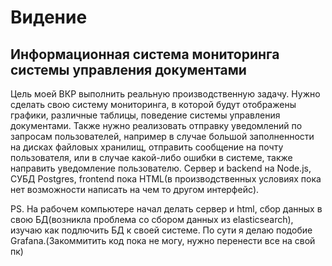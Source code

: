 # Видение

## Информационная система мониторинга системы управления документами

Цель моей ВКР выполнить реальную производственную задачу. Нужно сделать свою систему мониторинга, в которой будут отображены графики, различные таблицы, поведение системы управления документами. Также нужно реализовать отправку уведомлений по запросам пользователей, например в случае большой заполненности на дисках файловых хранилищ, отправить сообщение на почту пользователя, или в случае какой-либо ошибки в системе, также направить уведомление пользователю. Сервер и backend на Node.js, СУБД Postgres, frontend пока HTML(в производственных условиях пока нет возможности написать на чем то другом интерфейс).

PS. На рабочем компьютере начал делать сервер и html, сбор данных в свою БД(возникла проблема со сбором данных из elasticsearch), изучаю как подлючить БД к своей системе. По сути я делаю подобие Grafana.(Закоммитить код пока не могу, нужно перенести все на свой пк)
